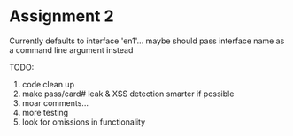Assignment 2
======

Currently defaults to interface 'en1'... maybe should pass interface name as a command line argument instead

TODO: 
1. code clean up
2. make pass/card# leak & XSS detection smarter if possible
3. moar comments...
4. more testing
5. look for omissions in functionality
